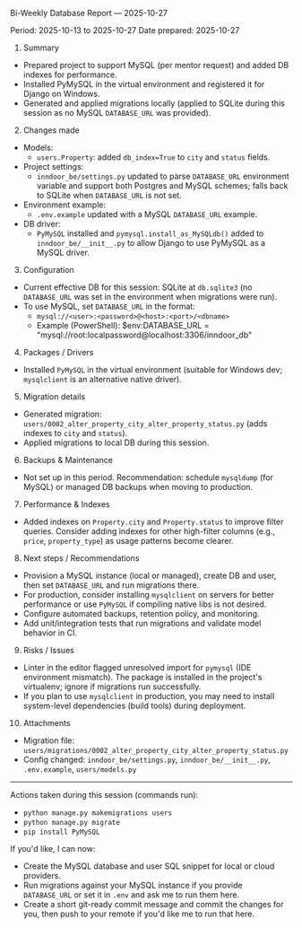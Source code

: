 Bi-Weekly Database Report — 2025-10-27

Period: 2025-10-13 to 2025-10-27
Date prepared: 2025-10-27

1) Summary
- Prepared project to support MySQL (per mentor request) and added DB indexes for performance.
- Installed PyMySQL in the virtual environment and registered it for Django on Windows.
- Generated and applied migrations locally (applied to SQLite during this session as no MySQL `DATABASE_URL` was provided).

2) Changes made
- Models:
  - `users.Property`: added `db_index=True` to `city` and `status` fields.
- Project settings:
  - `inndoor_be/settings.py` updated to parse `DATABASE_URL` environment variable and support both Postgres and MySQL schemes; falls back to SQLite when `DATABASE_URL` is not set.
- Environment example:
  - `.env.example` updated with a MySQL `DATABASE_URL` example.
- DB driver:
  - `PyMySQL` installed and `pymysql.install_as_MySQLdb()` added to `inndoor_be/__init__.py` to allow Django to use PyMySQL as a MySQL driver.

3) Configuration
- Current effective DB for this session: SQLite at `db.sqlite3` (no `DATABASE_URL` was set in the environment when migrations were run).
- To use MySQL, set `DATABASE_URL` in the format:
  - `mysql://<user>:<password>@<host>:<port>/<dbname>`
  - Example (PowerShell):
    $env:DATABASE_URL = "mysql://root:localpassword@localhost:3306/inndoor_db"

4) Packages / Drivers
- Installed `PyMySQL` in the virtual environment (suitable for Windows dev; `mysqlclient` is an alternative native driver).

5) Migration details
- Generated migration: `users/0002_alter_property_city_alter_property_status.py` (adds indexes to `city` and `status`).
- Applied migrations to local DB during this session.

6) Backups & Maintenance
- Not set up in this period. Recommendation: schedule `mysqldump` (for MySQL) or managed DB backups when moving to production.

7) Performance & Indexes
- Added indexes on `Property.city` and `Property.status` to improve filter queries. Consider adding indexes for other high-filter columns (e.g., `price`, `property_type`) as usage patterns become clearer.

8) Next steps / Recommendations
- Provision a MySQL instance (local or managed), create DB and user, then set `DATABASE_URL` and run migrations there.
- For production, consider installing `mysqlclient` on servers for better performance or use `PyMySQL` if compiling native libs is not desired.
- Configure automated backups, retention policy, and monitoring.
- Add unit/integration tests that run migrations and validate model behavior in CI.

9) Risks / Issues
- Linter in the editor flagged unresolved import for `pymysql` (IDE environment mismatch). The package is installed in the project's virtualenv; ignore if migrations run successfully.
- If you plan to use `mysqlclient` in production, you may need to install system-level dependencies (build tools) during deployment.

10) Attachments
- Migration file: `users/migrations/0002_alter_property_city_alter_property_status.py`
- Config changed: `inndoor_be/settings.py`, `inndoor_be/__init__.py`, `.env.example`, `users/models.py`

---
Actions taken during this session (commands run):
- `python manage.py makemigrations users`
- `python manage.py migrate`
- `pip install PyMySQL`

If you'd like, I can now:
- Create the MySQL database and user SQL snippet for local or cloud providers.
- Run migrations against your MySQL instance if you provide `DATABASE_URL` or set it in `.env` and ask me to run them here.
- Create a short git-ready commit message and commit the changes for you, then push to your remote if you'd like me to run that here.
